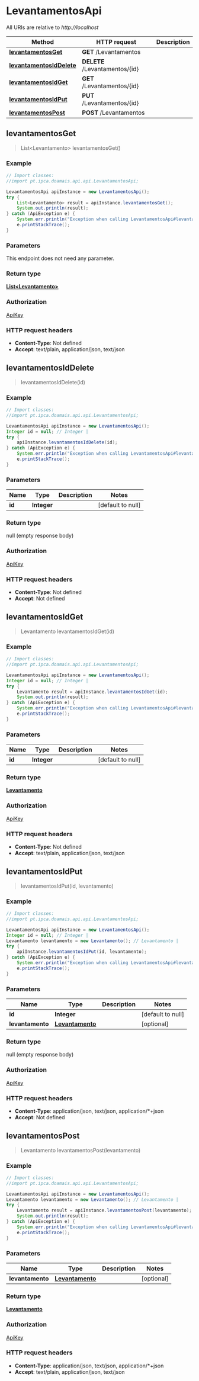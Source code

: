 # LevantamentosApi

All URIs are relative to *http://localhost*

Method | HTTP request | Description
------------- | ------------- | -------------
[**levantamentosGet**](LevantamentosApi.md#levantamentosGet) | **GET** /Levantamentos | 
[**levantamentosIdDelete**](LevantamentosApi.md#levantamentosIdDelete) | **DELETE** /Levantamentos/{id} | 
[**levantamentosIdGet**](LevantamentosApi.md#levantamentosIdGet) | **GET** /Levantamentos/{id} | 
[**levantamentosIdPut**](LevantamentosApi.md#levantamentosIdPut) | **PUT** /Levantamentos/{id} | 
[**levantamentosPost**](LevantamentosApi.md#levantamentosPost) | **POST** /Levantamentos | 



## levantamentosGet

> List&lt;Levantamento&gt; levantamentosGet()



### Example

```java
// Import classes:
//import pt.ipca.doamais.api.api.LevantamentosApi;

LevantamentosApi apiInstance = new LevantamentosApi();
try {
    List<Levantamento> result = apiInstance.levantamentosGet();
    System.out.println(result);
} catch (ApiException e) {
    System.err.println("Exception when calling LevantamentosApi#levantamentosGet");
    e.printStackTrace();
}
```

### Parameters

This endpoint does not need any parameter.

### Return type

[**List&lt;Levantamento&gt;**](Levantamento.md)

### Authorization

[ApiKey](../README.md#ApiKey)

### HTTP request headers

- **Content-Type**: Not defined
- **Accept**: text/plain, application/json, text/json


## levantamentosIdDelete

> levantamentosIdDelete(id)



### Example

```java
// Import classes:
//import pt.ipca.doamais.api.api.LevantamentosApi;

LevantamentosApi apiInstance = new LevantamentosApi();
Integer id = null; // Integer | 
try {
    apiInstance.levantamentosIdDelete(id);
} catch (ApiException e) {
    System.err.println("Exception when calling LevantamentosApi#levantamentosIdDelete");
    e.printStackTrace();
}
```

### Parameters


Name | Type | Description  | Notes
------------- | ------------- | ------------- | -------------
 **id** | **Integer**|  | [default to null]

### Return type

null (empty response body)

### Authorization

[ApiKey](../README.md#ApiKey)

### HTTP request headers

- **Content-Type**: Not defined
- **Accept**: Not defined


## levantamentosIdGet

> Levantamento levantamentosIdGet(id)



### Example

```java
// Import classes:
//import pt.ipca.doamais.api.api.LevantamentosApi;

LevantamentosApi apiInstance = new LevantamentosApi();
Integer id = null; // Integer | 
try {
    Levantamento result = apiInstance.levantamentosIdGet(id);
    System.out.println(result);
} catch (ApiException e) {
    System.err.println("Exception when calling LevantamentosApi#levantamentosIdGet");
    e.printStackTrace();
}
```

### Parameters


Name | Type | Description  | Notes
------------- | ------------- | ------------- | -------------
 **id** | **Integer**|  | [default to null]

### Return type

[**Levantamento**](Levantamento.md)

### Authorization

[ApiKey](../README.md#ApiKey)

### HTTP request headers

- **Content-Type**: Not defined
- **Accept**: text/plain, application/json, text/json


## levantamentosIdPut

> levantamentosIdPut(id, levantamento)



### Example

```java
// Import classes:
//import pt.ipca.doamais.api.api.LevantamentosApi;

LevantamentosApi apiInstance = new LevantamentosApi();
Integer id = null; // Integer | 
Levantamento levantamento = new Levantamento(); // Levantamento | 
try {
    apiInstance.levantamentosIdPut(id, levantamento);
} catch (ApiException e) {
    System.err.println("Exception when calling LevantamentosApi#levantamentosIdPut");
    e.printStackTrace();
}
```

### Parameters


Name | Type | Description  | Notes
------------- | ------------- | ------------- | -------------
 **id** | **Integer**|  | [default to null]
 **levantamento** | [**Levantamento**](Levantamento.md)|  | [optional]

### Return type

null (empty response body)

### Authorization

[ApiKey](../README.md#ApiKey)

### HTTP request headers

- **Content-Type**: application/json, text/json, application/*+json
- **Accept**: Not defined


## levantamentosPost

> Levantamento levantamentosPost(levantamento)



### Example

```java
// Import classes:
//import pt.ipca.doamais.api.api.LevantamentosApi;

LevantamentosApi apiInstance = new LevantamentosApi();
Levantamento levantamento = new Levantamento(); // Levantamento | 
try {
    Levantamento result = apiInstance.levantamentosPost(levantamento);
    System.out.println(result);
} catch (ApiException e) {
    System.err.println("Exception when calling LevantamentosApi#levantamentosPost");
    e.printStackTrace();
}
```

### Parameters


Name | Type | Description  | Notes
------------- | ------------- | ------------- | -------------
 **levantamento** | [**Levantamento**](Levantamento.md)|  | [optional]

### Return type

[**Levantamento**](Levantamento.md)

### Authorization

[ApiKey](../README.md#ApiKey)

### HTTP request headers

- **Content-Type**: application/json, text/json, application/*+json
- **Accept**: text/plain, application/json, text/json

